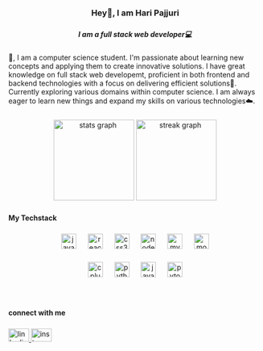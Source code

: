 <h3 align="center">Hey👋, I am Hari Pajjuri</h3>

###

<h5 align="center">I am a full stack web developer💻</h5>

###

<p align="left">👋, I am a computer science student.  I'm passionate about learning new concepts and applying them to create innovative solutions. I have great knowledge on full stack web developemt, proficient in both frontend and backend technologies with a focus on delivering efficient solutions🌴. Currently exploring various domains within computer science. I am always eager to learn new things and expand my skills on various technologies☁️.</p>

###

<div align="center">
  <img src="https://github-readme-stats.vercel.app/api?username=haripajjuri&hide_title=false&hide_rank=false&show_icons=true&include_all_commits=true&count_private=true&disable_animations=false&theme=nord&locale=en&hide_border=true&order=1" height="160" alt="stats graph"  />
  <img src="https://streak-stats.demolab.com?user=haripajjuri&locale=en&mode=daily&theme=nord&hide_border=true&border_radius=5&order=3" height="160" alt="streak graph"  />
</div>

###

<h4 align="left">My Techstack</h4>

###

<div align="center">
  <img src="https://cdn.jsdelivr.net/gh/devicons/devicon/icons/javascript/javascript-original.svg" height="30" alt="javascript logo"  />
  <img width="15" />
  <img src="https://cdn.jsdelivr.net/gh/devicons/devicon/icons/react/react-original.svg" height="30" alt="react logo"  />
  <img width="15" />
  <img src="https://cdn.jsdelivr.net/gh/devicons/devicon/icons/css3/css3-original.svg" height="30" alt="css3 logo"  />
  <img width="15" />
  <img src="https://cdn.jsdelivr.net/gh/devicons/devicon/icons/nodejs/nodejs-original.svg" height="30" alt="nodejs logo"  />
  <img width="15" />
  <img src="https://cdn.jsdelivr.net/gh/devicons/devicon/icons/mysql/mysql-original.svg" height="30" alt="mysql logo"  />
  <img width="15" />
  <img src="https://cdn.jsdelivr.net/gh/devicons/devicon/icons/mongodb/mongodb-original.svg" height="30" alt="mongodb logo"  />
</div>

###

<div align="center">
  <img src="https://cdn.jsdelivr.net/gh/devicons/devicon/icons/cplusplus/cplusplus-original.svg" height="30" alt="cplusplus logo"  />
  <img width="15" />
  <img src="https://cdn.jsdelivr.net/gh/devicons/devicon/icons/python/python-original.svg" height="30" alt="python logo"  />
  <img width="15" />
  <img src="https://cdn.jsdelivr.net/gh/devicons/devicon/icons/java/java-original.svg" height="30" alt="java logo"  />
  <img width="15" />
  <img src="https://cdn.jsdelivr.net/gh/devicons/devicon/icons/pytorch/pytorch-original.svg" height="30" alt="pytorch logo"  />
</div>

###

<br clear="both">

<h4 align="left">connect with me</h4>

###

<div align="left">
  <a href="https://www.linkedin.com/in/hari-pajjuri/" target="_blank">
    <img src="https://raw.githubusercontent.com/maurodesouza/profile-readme-generator/master/src/assets/icons/social/linkedin/default.svg" width="41" height="26" alt="linkedin logo"  />
  </a>
  <a href="https://www.instagram.com/hari_pajjuri__/" target="_blank">
    <img src="https://raw.githubusercontent.com/maurodesouza/profile-readme-generator/master/src/assets/icons/social/instagram/default.svg" width="41" height="26" alt="instagram logo"  />
  </a>
</div>

###
